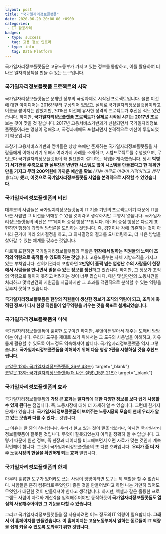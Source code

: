 ```yaml
---
layout: post
title: "국가일자리정보플랫폼"
date: 2020-06-20 20:00:00 +0900
categories: 
 - IT 활용사례
badges:
 - type: success
   tag: 고용 정보 인프라
 - type: info
   tag: Data Platform   
---
```


국가일자리정보플랫폼은 고용노동부가 가지고 있는 정보를 통합하고, 이를 활용하여 더 나은 일자리정책을 만들 수 있는 도구입니다.

<!--more-->

### **국가일자리정보플랫폼 프로젝트의 시작**

국가일자리정보플랫폼은 문재인 정부의 국정과제로 시작된 프로젝트입니다. 물론 이것에 대한 아이디어는 2016년부터 구상되어 있었고, 실제로 국가일자리정보플랫폼이라고 이름을 붙이지는 않았지만, 2015년 이전에 유사한 성격의 프로젝트가 추진된 적도 있었습니다. 하지만, **국가일자리정보플랫폼 프로젝트가 실제로 시작된 시기는 2017년 초**로 보는 것이 맞을 것 같습니다. 2017년 고용서비스기반과가 신설되면서 국가일자리정보플랫폼이라는 명칭이 정해졌고, 국정과제에도 포함되면서 본격적으로 예산이 투입되었기 때문입니다. 

초창기 고용서비스기반과 멤버들은 상상 속에만 존재하는 국가일자리정보플랫폼을 사람들에게 이해시키기 위해서 여러가지 사례를 소개하고, 시범프로젝트를 수행했으며, 무엇보다 국가일자리정보플랫폼이 왜 필요한지 설득하는 작업을 계속했습니다. 당시 **박병기 서기관을 주축으로 한 실무진은 변변한 시스템도 없이 시스템을 만들겠다고 한 계획안만을 가지고 무려 200억원에 가까운 예산을 확보** *(저는 아직도 이것이 기적이라고 생각합니다)* **했고, 이것으로 국가일자리정보플랫폼 사업을 본격적으로 시작할 수 있었습니다.**

### **국가일자리정보플랫폼의 비전**

대부분의 사람들은 국가일자리정보플랫폼이 IT 기술 기반의 프로젝트이기 때문에 IT를 아는 사람만 그 비전을 이해할 수 있을 것이라고 생각하지만, 그렇지 않습니다. 국가일자리정보플랫폼의 비전은 **"데이터 중심 행정"**입니다. 데이터 중심 행정은 다르게 표현하면 행정에 과학적 방법론을 도입하는 것입니다. 즉, 경험이나 감에 의존하는 것이 아니라 근거에 따라 의사결정을 하고, 그 의사결정의 결과를 모니터링하고, 더 나은 방법을 찾아갈 수 있는 체계를 갖추는 것입니다.

다르게 표현하면 국가일자리정보플랫폼의 역할은 **현장에서 일하는 직원들의 노력이 조직의 역량으로 축적될 수 있도록 하는 것**입니다. 고용노동부는 자체 지방조직을 가지고 있는 부처입니다. 산히기관까지 포함하면 **2만명이 훌쩍 넘는 엄청난 수의 사람들이 현장에서 사람들을 만나면서 믿을 수 있는 정보를 생산**하고 있습니다. 하지만, 그 정보가 조직의 역량으로 쌓이지 못하고 버려지는 것이 너무 많습니다. 매년 몇십만건의 노동사건을 처리하고 몇백만건의 지원금을 지급하지만 그 효과를 객관적으로 분석할 수 있는 역량을 갖추지 못하고 있습니다. 

**국가일자리정보플랫폼은 현장의 직원들이 생산한 정보가 조직의 역량이 되고, 조직에 축적된 정보가 다시 현장 직원들이 업무역량을 키우는 것을 목표로 설계되었습니다.**

### **국가일자리정보플랫폼의 이해**

국가일자리정보플랫폼이 훌륭한 도구이긴 하지만, 무엇이든 알아서 해주는 도깨비 방망이는 아닙니다. 우리가 도구를 제대로 쓰기 위해서는 그 도구의 사용법을 이해하고, 자유롭게 활용할 수 있도록 어느 정도 익숙해져야 합니다. 국가일자리정보플랫폼 역시 그렇습니다. **국가일자리정보플랫폼을 이해하기 위해 다음 영상 2편을 시청하실 것을 추천드립니다.**

[코알못 12화: 국가일자리정보플랫폼_36분 43초](https://www.youtube.com/watch?v=9It60D7CcxI&t=2s){: target="_blank"}  
[코알못 13화: 국가일자리정보플랫폼(더 나은 설명)_15분 21초](https://www.youtube.com/watch?v=zwCyA-3gdXA&t=756s){: target="_blank"}

### **국가일자리정보플랫폼의 효과**

국가일자리정보플랫폼의 **가장 큰 효과는 일자리에 대한 다양한 정보를 보다 쉽게 사용할 수 있게 된다**는 점입니다. 즉, 노동시장에 대해 더 자세히 알 수 있습니다. 그런데 한가지 문제가 있습니다. **국가일자리정보플랫폼이 보여주는 노동시장의 모습이 현재 우리가 알고 있는 모습과 다를 수 있다**는 것입니다.

그 이유는 둘 중의 하나입니다. 우리가 알고 있는 것이 잘못되었거나, 아니면 국가일자리정보플랫폼이 잘못된 것입니다. 무엇이 잘못되었는지 아직을 정확히 알 수 없습니다. 그렇기 때문에 원천 정보, 즉 현장과 데이터를 비교해보면서 어떤 자료가 맞는 것인지 계속 확인해야 합니다. 그것이 국가일자리정보플랫폼의 또 다른 효과입니다. **우리가 좀 더 자주 노동시장의 현실을 확인하게 되는 효과** 말입니다.

### **국가일자리정보플랫폼의 한계**

아무리 훌륭한 도구가 있더라도 쓰는 사람이 엉망이라면 도구는 제 역할을 할 수 없습니다. 사함들은 흔히 컴퓨터로 무엇인가 좋은 것을 만들어냈다고 하면 나는 가만히 있어도 무엇인가 대단한 것이 만들어져야 한다고 생각합니다. 하지만, 엑셀과 같은 훌륭한 프로그램도 사람이 자료와 계산식을 입력해주어야만 동작하듯이 **국가일자리정보플랫폼도 열심히 사용해주어야만 그 기능을 다할 수 있습니다.** 

그리고 국가일자리정보플랫폼을 잘 사용하려면 어느 정도의 IT 역량이 필요합니다. **그래서 이 홈페이지를 만들었습니다. 이 홈페이지는 고용노동부에서 일하는 동료들이 IT 역량을 쉽게 키울 수 있도록 도와주기 위한 것입니다.**